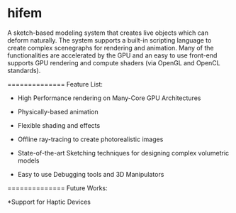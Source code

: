 hifem
==============
A sketch-based modeling system that creates live objects which can deform naturally. The system supports a built-in scripting language to create complex scenegraphs for rendering and animation. Many of the functionalities are accelerated by the GPU and an easy to use front-end supports GPU rendering and compute shaders (via OpenGL and OpenCL standards).

==============
Feature List:

* High Performance rendering on Many-Core GPU Architectures

* Physically-based animation
 
* Flexible shading and effects

* Offline ray-tracing to create photorealistic images

* State-of-the-art Sketching techniques for designing complex volumetric models

* Easy to use Debugging tools and 3D Manipulators

==============
Future Works:

*Support for Haptic Devices
